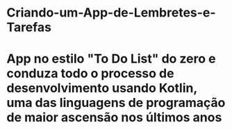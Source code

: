 # Criando-um-App-de-Lembretes-e-Tarefas
# App no estilo "To Do List" do zero e conduza todo o processo de desenvolvimento usando Kotlin, uma das linguagens de programação de maior ascensão nos últimos anos
